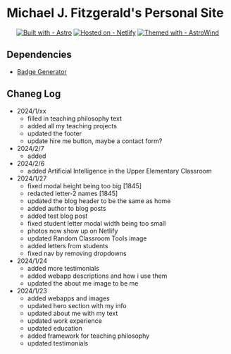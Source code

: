 # Michael J. Fitzgerald's Personal Site

<div align="center">

[![Built with - Astro](https://img.shields.io/badge/Built_with-Astro-bc52ee?style=for-the-badge&logo=astro)](https://astro.build/)
[![Hosted on - Netlify](https://img.shields.io/badge/Hosted_on-Netlify-2b8e86?style=for-the-badge&logo=Netlify)](https://www.netlify.com/)
[![Themed with - AstroWind](https://img.shields.io/badge/Themed_with-AstroWind-06b6d4?style=for-the-badge&logo=tailwindcss)](https://github.com/onwidget/astrowind)

</div>

## Dependencies

- [Badge Generator](https://michaelcurrin.github.io/badge-generator/#/generic)

## Chaneg Log

- 2024/1/xx
  - filled in teaching philosophy text
  - added all my teaching projects
  - updated the footer
  - update hire me button, maybe a contact form?
- 2024/2/7
  - added
- 2024/2/6
  - added Artificial Intelligence in the Upper Elementary Classroom
- 2024/1/27
  - fixed modal height being too big [1845]
  - redacted letter-2 names [1845]
  - updated the blog header to be the same as home
  - added author to blog posts
  - added test blog post
  - fixed student letter modal width being too small
  - photos now show up on Netlify
  - updated Random Classroom Tools image
  - added letters from students
  - fixed nav by removing dropdowns
- 2024/1/24
  - added more testimonials
  - added webapp descriptions and how i use them
  - updated the about me image to be me
- 2024/1/23
  - added webapps and images
  - updated hero section with my info
  - updated about me with my text
  - updated work experience
  - updated education
  - added framework for teaching philosophy
  - updated testimonials

